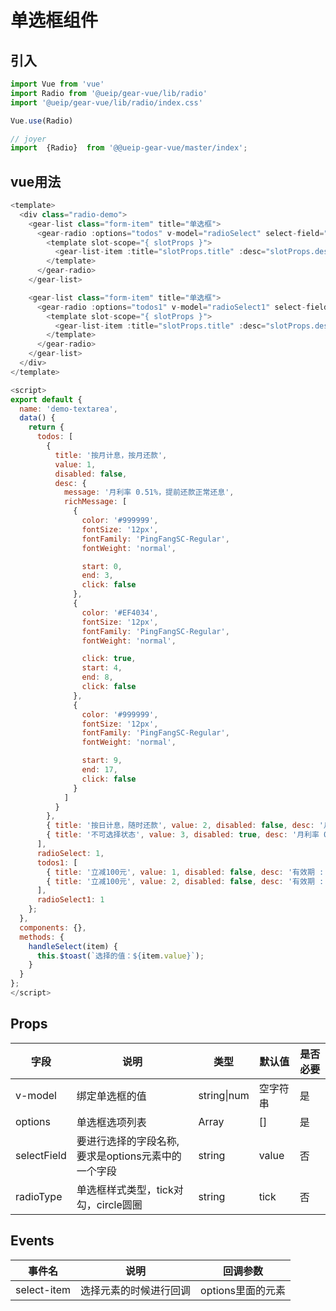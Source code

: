 # 单选框组件

## 引入

```javascript
import Vue from 'vue'
import Radio from '@ueip/gear-vue/lib/radio'
import '@ueip/gear-vue/lib/radio/index.css'

Vue.use(Radio)

// joyer
import  {Radio}  from '@@ueip-gear-vue/master/index';
```

## vue用法

```javascript
<template>
  <div class="radio-demo">
    <gear-list class="form-item" title="单选框">
      <gear-radio :options="todos" v-model="radioSelect" select-field="value" @select-item="handleSelect">
        <template slot-scope="{ slotProps }">
          <gear-list-item :title="slotProps.title" :desc="slotProps.desc" border="bottom" :disabled="slotProps.disabled"></gear-list-item>
        </template>
      </gear-radio>
    </gear-list>

    <gear-list class="form-item" title="单选框">
      <gear-radio :options="todos1" v-model="radioSelect1" select-field="value" @select-item="handleSelect" radioType="circle">
        <template slot-scope="{ slotProps }">
          <gear-list-item :title="slotProps.title" :desc="slotProps.desc" border="none" :disabled="slotProps.disabled"></gear-list-item>
        </template>
      </gear-radio>
    </gear-list>
  </div>
</template>

<script>
export default {
  name: 'demo-textarea',
  data() {
    return {
      todos: [
        {
          title: '按月计息，按月还款',
          value: 1,
          disabled: false,
          desc: {
            message: '月利率 0.51%，提前还款正常还息',
            richMessage: [
              {
                color: '#999999',
                fontSize: '12px',
                fontFamily: 'PingFangSC-Regular',
                fontWeight: 'normal',

                start: 0,
                end: 3,
                click: false
              },
              {
                color: '#EF4034',
                fontSize: '12px',
                fontFamily: 'PingFangSC-Regular',
                fontWeight: 'normal',

                click: true,
                start: 4,
                end: 8,
                click: false
              },
              {
                color: '#999999',
                fontSize: '12px',
                fontFamily: 'PingFangSC-Regular',
                fontWeight: 'normal',

                start: 9,
                end: 17,
                click: false
              }
            ]
          }
        },
        { title: '按日计息，随时还款', value: 2, disabled: false, desc: '月利率 0.4%，提前还款未还息费不再收取' },
        { title: '不可选择状态', value: 3, disabled: true, desc: '月利率 0.4%，提前还款未还息费不再收取' }
      ],
      radioSelect: 1,
      todos1: [
        { title: '立减100元', value: 1, disabled: false, desc: '有效期 : 2015.11.30-2016.01.30' },
        { title: '立减100元', value: 2, disabled: false, desc: '有效期 : 2015.11.30-2016.01.30' }
      ],
      radioSelect1: 1
    };
  },
  components: {},
  methods: {
    handleSelect(item) {
      this.$toast(`选择的值：${item.value}`);
    }
  }
};
</script>


```

## Props

| 字段          | 说明                            | 类型          | 默认值   | 是否必要 |
| ----------- | ----------------------------- | ----------- | ----- | ---- |
| v-model     | 绑定单选框的值                       | string\|num | 空字符串  | 是    |
| options     | 单选框选项列表                       | Array       | []    | 是    |
| selectField | 要进行选择的字段名称,要求是options元素中的一个字段 | string      | value | 否    |
| radioType   | 单选框样式类型，tick对勾，circle圆圈       | string      | tick  | 否    |

## Events

| 事件名         | 说明          | 回调参数         |
| ----------- | ----------- | ------------ |
| select-item | 选择元素的时候进行回调 | options里面的元素 |